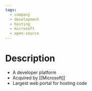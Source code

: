 ```yaml
---
tags:
  - company
  - development
  - hosting
  - microsoft
  - open-source
---
```

# Description
- A developer platform
- Acquired by [[Microsoft]]
- Largest web portal for hosting code